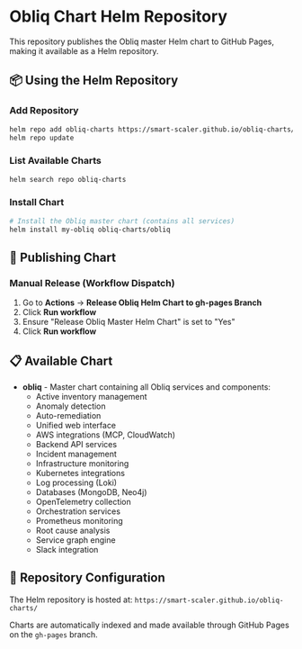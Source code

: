 # Obliq Chart Helm Repository

This repository publishes the Obliq master Helm chart to GitHub Pages, making it available as a Helm repository.

## 📦 Using the Helm Repository

### Add Repository
```bash
helm repo add obliq-charts https://smart-scaler.github.io/obliq-charts/
helm repo update
```

### List Available Charts
```bash
helm search repo obliq-charts
```

### Install Chart
```bash
# Install the Obliq master chart (contains all services)
helm install my-obliq obliq-charts/obliq
```

## 🚀 Publishing Chart

### Manual Release (Workflow Dispatch)
1. Go to **Actions** → **Release Obliq Helm Chart to gh-pages Branch**
2. Click **Run workflow**
3. Ensure "Release Obliq Master Helm Chart" is set to "Yes"
4. Click **Run workflow**

## 📋 Available Chart

- **obliq** - Master chart containing all Obliq services and components:
  - Active inventory management
  - Anomaly detection
  - Auto-remediation
  - Unified web interface
  - AWS integrations (MCP, CloudWatch)
  - Backend API services
  - Incident management
  - Infrastructure monitoring
  - Kubernetes integrations
  - Log processing (Loki)
  - Databases (MongoDB, Neo4j)
  - OpenTelemetry collection
  - Orchestration services
  - Prometheus monitoring
  - Root cause analysis
  - Service graph engine
  - Slack integration

## 🔧 Repository Configuration

The Helm repository is hosted at: `https://smart-scaler.github.io/obliq-charts/`

Charts are automatically indexed and made available through GitHub Pages on the `gh-pages` branch.
